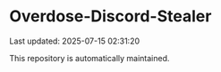 # Overdose-Discord-Stealer

Last updated: 2025-07-15 02:31:20

This repository is automatically maintained.
